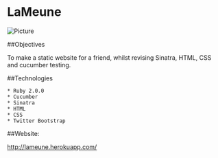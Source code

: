 LaMeune
=======

![Picture](./assets/screenshot.tiff)

##Objectives

To make a static website for a friend, whilst revising Sinatra, HTML, CSS and cucumber testing. 

##Technologies

    * Ruby 2.0.0
    * Cucumber
    * Sinatra
    * HTML
    * CSS
    * Twitter Bootstrap

##Website:

http://lameune.herokuapp.com/

